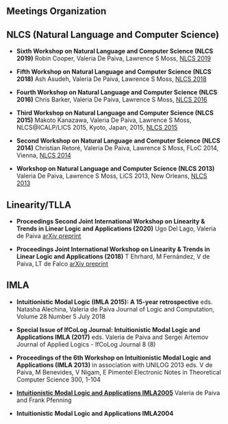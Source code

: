 ##  Meetings Organization

## NLCS (Natural Language and Computer Science)

* **Sixth Workshop on Natural Language and Computer Science (NLCS 2019)**
  Robin Cooper, Valeria De Paiva, Lawrence S Moss, [NLCS 2019]()

* **Fifth Workshop on Natural Language and Computer Science (NLCS 2018)**
  Ash Asudeh, Valeria De Paiva, Lawrence S Moss, [NLCS 2018](https://iulg.sitehost.iu.edu/nlcs2018.html)

* **Fourth Workshop on Natural Language and Computer Science (NLCS 2016)**
  Chris Barker, Valeria De Paiva, Lawrence S Moss, [NLCS 2016](https://iulg.sitehost.iu.edu/nlcs16.html)

* **Third Workshop on Natural Language and Computer Science (NLCS 2015)**
   Makoto Kanazawa, Valeria De Paiva, Lawrence S Moss, NLCS@ICALP/LICS 2015, Kyoto, Japan, 2015, [NLCS 2015](https://easychair.org/smart-program/NLCS'15/index.html) 
  
* **Second Workshop on Natural Language and Computer Science (NLCS 2014)**
  Christian Retoré, Valeria De Paiva, Lawrence S Moss, FLoC 2014, Vienna, [NLCS 2014](https://easychair.org/smart-program/VSL2014/NLCS-program.html) 

* **Workshop on Natural Language and Computer Science (NLCS 2013)**
 Valeria De Paiva, Lawrence S Moss, LiCS 2013, New Orleans, [NLCS 2013](https://iulg.sitehost.iu.edu/nlcs2013.html)

## Linearity/TLLA

* **Proceedings Second Joint International Workshop on Linearity & Trends in Linear Logic and Applications (2020)**
Ugo Del Lago, Valeria de Paiva
[arXiv preprint](https://arxiv.org/abs/2112.14305)

* **Proceedings Joint International Workshop on Linearity & Trends in Linear Logic and Applications (2018)**
T Ehrhard, M Fernández, V de Paiva, LT de Falco
[arXiv preprint](https://arxiv.org/abs/1904.06159)

## IMLA

* **Intuitionistic Modal Logic (IMLA 2015): A 15-year retrospective**
eds. Natasha Alechina, Valeria de Paiva Journal of Logic and Computation, Volume 28 Number 5 July 2018

* **Special Issue of IfCoLog Journal: Intuitionistic Modal Logic and Applications IMLA (2017)**
eds. Valeria de Paiva and Sergei Artemov
Journal of Applied Logics - IfCoLog Journal 8 (8)

* **Proceedings of the 6th Workshop on Intuitionistic Modal Logic and Applications (IMLA 2013)**
 in association with UNILOG 2013
eds. V de Paiva, M Benevides, V Nigam, E Pimentel
Electronic Notes in Theoretical Computer Science 300, 1-104

* **[Intuitionistic Modal Logic and Applications IMLA2005](https://www.cs.cmu.edu/~fp/imla05/)**
 Valeria de Paiva and Frank Pfenning

* **Intuitionistic Modal Logic and Applications IMLA2004**

